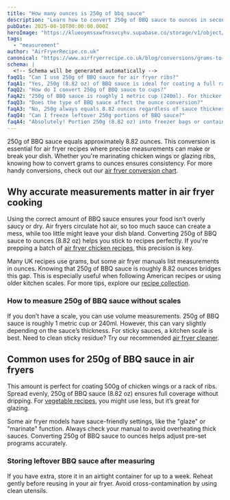 ```yaml
---
title: "How many ounces is 250g of bbq sauce"
description: "Learn how to convert 250g of BBQ sauce to ounces in seconds. Perfect for air fryer recipes and precise cooking measurements."
pubDate: 2025-08-10T00:00:00.000Z
heroImage: "https://klueoymssxwfnxsvcyhv.supabase.co/storage/v1/object/public/Shmucket/how-many-ounces-is-250g-bbq-sauce.webp"
tags:
  - "measurement"
author: "AirFryerRecipe.co.uk"
canonical: "https://www.airfryerrecipe.co.uk/blog/conversions/grams-to-ounces/how-many-ounces-is-250g-bbq-sauce"
schema: |
  <!-- Schema will be generated automatically -->
faqQ1: "Can I use 250g of BBQ sauce for air fryer ribs?"
faqA1: "Yes, 250g (8.82 oz) of BBQ sauce is ideal for coating a full rack of ribs in the air fryer. Spread evenly and cook at 180°C for 20-25 minutes, basting halfway."
faqQ2: "How do I convert 250g of BBQ sauce to cups?"
faqA2: "250g of BBQ sauce is roughly 1 metric cup (240ml). For thicker sauces, slightly less may suffice. Always measure by weight for accuracy in air fryer recipes."
faqQ3: "Does the type of BBQ sauce affect the ounce conversion?"
faqA3: "No, 250g always equals 8.82 ounces regardless of sauce thickness. However, thicker sauces may measure slightly less in volume (cups) compared to runnier ones."
faqQ4: "Can I freeze leftover 250g portions of BBQ sauce?"
faqA4: "Absolutely! Portion 250g (8.82 oz) into freezer bags or containers. Thaw overnight in the fridge and stir well before reheating for air fryer use."
---
```

<p>250g of BBQ sauce equals approximately 8.82 ounces. This conversion is essential for air fryer recipes where precise measurements can make or break your dish. Whether you're marinating chicken wings or glazing ribs, knowing how to convert grams to ounces ensures consistency. For more handy conversions, check out our <a href=https://www.airfryerrecipe.co.uk/air-fryer-conversion-chart>air fryer conversion chart</a>.</p>  

<h2>Why accurate measurements matter in air fryer cooking</h2>  
<p>Using the correct amount of BBQ sauce ensures your food isn’t overly saucy or dry. Air fryers circulate hot air, so too much sauce can create a mess, while too little might leave your dish bland. Converting 250g of BBQ sauce to ounces (8.82 oz) helps you stick to recipes perfectly. If you're prepping a batch of <a href=https://www.airfryerrecipe.co.uk/recipe-category/chicken>air fryer chicken recipes</a>, this precision is key.</p>  

<p>Many UK recipes use grams, but some air fryer manuals list measurements in ounces. Knowing that 250g of BBQ sauce is roughly 8.82 ounces bridges this gap. This is especially useful when following American recipes or using older kitchen scales. For more tips, explore our <a href=https://www.airfryerrecipe.co.uk/recipes>recipe collection</a>.</p>  

<h3>How to measure 250g of BBQ sauce without scales</h3>  
<p>If you don’t have a scale, you can use volume measurements. 250g of BBQ sauce is roughly 1 metric cup or 240ml. However, this can vary slightly depending on the sauce’s thickness. For sticky sauces, a kitchen scale is best. Need to clean sticky residue? Try our recommended <a href=https://www.airfryerrecipe.co.uk/air-fryer-cleaner>air fryer cleaner</a>.</p>  

<h2>Common uses for 250g of BBQ sauce in air fryers</h2>  
<p>This amount is perfect for coating 500g of chicken wings or a rack of ribs. Spread evenly, 250g of BBQ sauce (8.82 oz) ensures full coverage without dripping. For <a href=https://www.airfryerrecipe.co.uk/recipe-category/vegetables>vegetable recipes</a>, you might use less, but it’s great for glazing.</p>  

<p>Some air fryer models have sauce-friendly settings, like the "glaze" or "marinate" function. Always check your manual to avoid overheating thick sauces. Converting 250g of BBQ sauce to ounces helps adjust pre-set programs accurately.</p>  

<h3>Storing leftover BBQ sauce after measuring</h3>  
<p>If you have extra, store it in an airtight container for up to a week. Reheat gently before reusing in your air fryer. Avoid cross-contamination by using clean utensils.</p>
